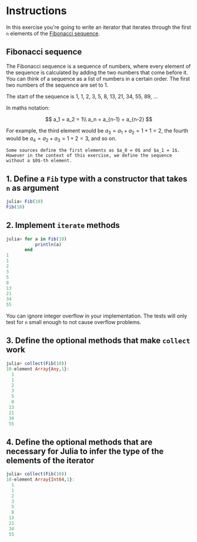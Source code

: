 # Instructions

In this exercise you're going to write an iterator that iterates through the first `n` elements of the [Fibonacci sequence](https://en.wikipedia.org/wiki/Fibonacci_number).

## Fibonacci sequence

The Fibonacci sequence is a sequence of numbers, where every element of the sequence is calculated by adding the two numbers that come before it.
You can think of a sequence as a list of numbers in a certain order.
The first two numbers of the sequence are set to $1$.

The start of the sequence is $1,~1,~2,~3,~5,~8,~13,~21,~34,~55,~89,~\dots$

In maths notation: <!-- TODO: Move this to an info box once they're available -->

$$
a_1 = a_2 = 1\\
a_n = a_{n-1} + a_{n-2}
$$

For example, the third element would be $a_3 = a_1 + a_2 = 1 + 1 = 2$, the fourth would be $a_4 = a_2 + a_3 = 1 + 2 = 3$, and so on.

~~~~exercism/note
Some sources define the first elements as $a_0 = 0$ and $a_1 = 1$.
However in the context of this exercise, we define the sequence without a $0$-th element.
~~~~

## 1. Define a `Fib` type with a constructor that takes `n` as argument

```julia
julia> Fib(10)
Fib(10)
```

## 2. Implement `iterate` methods

```julia
julia> for a in Fib(10)
           println(a)
       end
1
1
2
3
5
8
13
21
34
55
```

You can ignore integer overflow in your implementation.
The tests will only test for `n` small enough to not cause overflow problems.

## 3. Define the optional methods that make `collect` work

```julia
julia> collect(Fib(10))
10-element Array{Any,1}:
  1
  1
  2
  3
  5
  8
 13
 21
 34
 55
```

<!-- TODO: This may be out of scope -->

## 4. Define the optional methods that are necessary for Julia to infer the type of the elements of the iterator

```julia
julia> collect(Fib(10))
10-element Array{Int64,1}:
  1
  1
  2
  3
  5
  8
 13
 21
 34
 55
```
